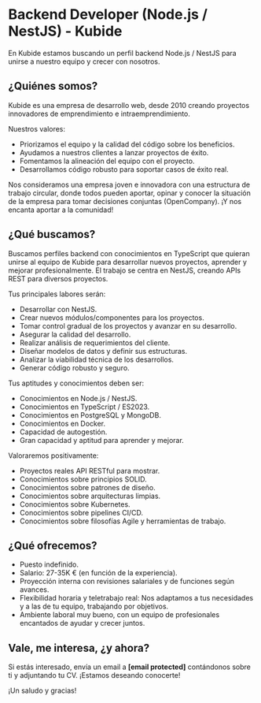 # Backend Developer (Node.js / NestJS) - Kubide

En Kubide estamos buscando un perfil backend Node.js / NestJS para unirse a nuestro equipo y crecer con nosotros.

## ¿Quiénes somos?

Kubide es una empresa de desarrollo web, desde 2010 creando proyectos innovadores de emprendimiento e intraemprendimiento.

Nuestros valores:

*   Priorizamos el equipo y la calidad del código sobre los beneficios.
*   Ayudamos a nuestros clientes a lanzar proyectos de éxito.
*   Fomentamos la alineación del equipo con el proyecto.
*   Desarrollamos código robusto para soportar casos de éxito real.

Nos consideramos una empresa joven e innovadora con una estructura de trabajo circular, donde todos pueden aportar, opinar y conocer la situación de la empresa para tomar decisiones conjuntas (OpenCompany). ¡Y nos encanta aportar a la comunidad!

## ¿Qué buscamos?

Buscamos perfiles backend con conocimientos en TypeScript que quieran unirse al equipo de Kubide para desarrollar nuevos proyectos, aprender y mejorar profesionalmente. El trabajo se centra en NestJS, creando APIs REST para diversos proyectos.

Tus principales labores serán:

*   Desarrollar con NestJS.
*   Crear nuevos módulos/componentes para los proyectos.
*   Tomar control gradual de los proyectos y avanzar en su desarrollo.
*   Asegurar la calidad del desarrollo.
*   Realizar análisis de requerimientos del cliente.
*   Diseñar modelos de datos y definir sus estructuras.
*   Analizar la viabilidad técnica de los desarrollos.
*   Generar código robusto y seguro.

Tus aptitudes y conocimientos deben ser:

*   Conocimientos en Node.js / NestJS.
*   Conocimientos en TypeScript / ES2023.
*   Conocimientos en PostgreSQL y MongoDB.
*   Conocimientos en Docker.
*   Capacidad de autogestión.
*   Gran capacidad y aptitud para aprender y mejorar.

Valoraremos positivamente:

*   Proyectos reales API RESTful para mostrar.
*   Conocimientos sobre principios SOLID.
*   Conocimientos sobre patrones de diseño.
*   Conocimientos sobre arquitecturas limpias.
*   Conocimientos sobre Kubernetes.
*   Conocimientos sobre pipelines CI/CD.
*   Conocimientos sobre filosofías Agile y herramientas de trabajo.

## ¿Qué ofrecemos?

*   Puesto indefinido.
*   Salario: 27-35K € (en función de la experiencia).
*   Proyección interna con revisiones salariales y de funciones según avances.
*   Flexibilidad horaria y teletrabajo real: Nos adaptamos a tus necesidades y a las de tu equipo, trabajando por objetivos.
*   Ambiente laboral muy bueno, con un equipo de profesionales encantados de ayudar y crecer juntos.

## Vale, me interesa, ¿y ahora?

Si estás interesado, envía un email a **[email protected]** contándonos sobre ti y adjuntando tu CV. ¡Estamos deseando conocerte!

¡Un saludo y gracias!